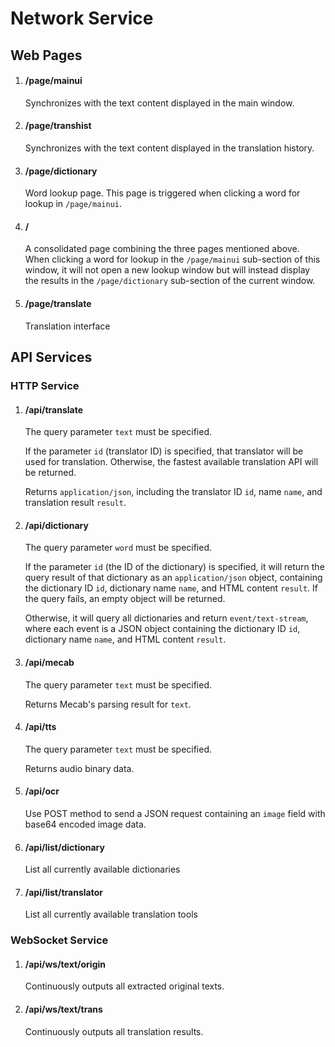 # Network Service

## Web Pages

1. #### /page/mainui

    Synchronizes with the text content displayed in the main window.

1. #### /page/transhist

    Synchronizes with the text content displayed in the translation history.

1. #### /page/dictionary

    Word lookup page. This page is triggered when clicking a word for lookup in `/page/mainui`.

1. #### /

    A consolidated page combining the three pages mentioned above. When clicking a word for lookup in the `/page/mainui` sub-section of this window, it will not open a new lookup window but will instead display the results in the `/page/dictionary` sub-section of the current window.

1. #### /page/translate

    Translation interface

## API Services

### HTTP Service

1. #### /api/translate

   The query parameter `text` must be specified.

   If the parameter `id` (translator ID) is specified, that translator will be used for translation. Otherwise, the fastest available translation API will be returned.

   Returns `application/json`, including the translator ID `id`, name `name`, and translation result `result`.

1. #### /api/dictionary

    The query parameter `word` must be specified.

    If the parameter `id` (the ID of the dictionary) is specified, it will return the query result of that dictionary as an `application/json` object, containing the dictionary ID `id`, dictionary name `name`, and HTML content `result`. If the query fails, an empty object will be returned.

    Otherwise, it will query all dictionaries and return `event/text-stream`, where each event is a JSON object containing the dictionary ID `id`, dictionary name `name`, and HTML content `result`.

1. #### /api/mecab

   The query parameter `text` must be specified.

   Returns Mecab's parsing result for `text`.

1. #### /api/tts

   The query parameter `text` must be specified.

   Returns audio binary data.

1. #### /api/ocr

   Use POST method to send a JSON request containing an `image` field with base64 encoded image data.

1. #### /api/list/dictionary  

    List all currently available dictionaries  

1. #### /api/list/translator  

    List all currently available translation tools  

### WebSocket Service

1.  #### /api/ws/text/origin

    Continuously outputs all extracted original texts.

1.  #### /api/ws/text/trans

    Continuously outputs all translation results.